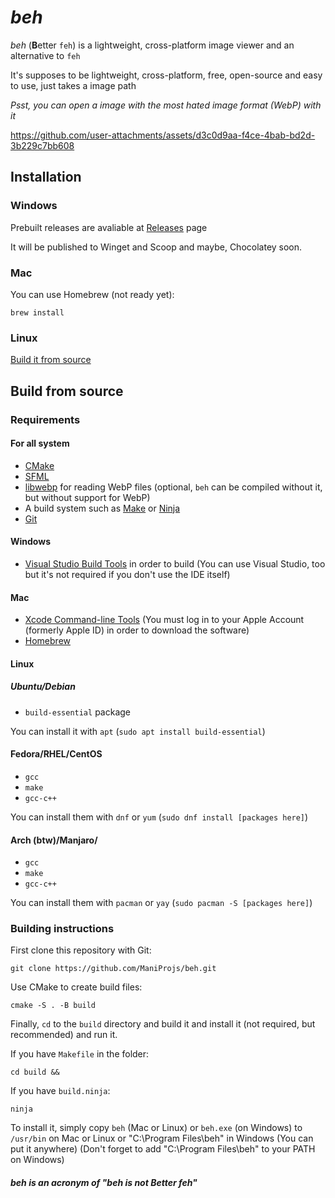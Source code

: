# _beh_

_beh_ (**B**etter `feh`) is a lightweight, cross-platform image viewer and an alternative to `feh`

It's supposes to be lightweight, cross-platform, free, open-source and easy to use, just takes a image path

_Psst, you can open a image with the most hated image format (WebP) with it_

https://github.com/user-attachments/assets/d3c0d9aa-f4ce-4bab-bd2d-3b229c7bb608

## Installation

### Windows

Prebuilt releases are avaliable at [Releases](https://github.com/ManiProjs/beh/releases) page

It will be published to Winget and Scoop and maybe, Chocolatey soon.

### Mac

You can use Homebrew (not ready yet):

```shell
brew install
```

### Linux

[Build it from source](#build-from-source)

## Build from source

### Requirements

#### For all system

- [CMake](https://cmake.org/download)
- [SFML](https://sfml-dev.org)
- [libwebp](https://developers.google.com/speed/webp/download) for reading WebP files (optional, `beh` can be compiled without it, but without support for WebP)
- A build system such as [Make](http://www.gnu.org/software/make/) or [Ninja](https://ninja-build.org/)
- [Git](https://git-scm.com)

#### Windows

- [Visual Studio Build Tools](https://aka.ms/vs/17/release/vs_BuildTools.exe) in order to build (You can use Visual Studio, too but it's not required if you don't use the IDE itself)

#### Mac

- [Xcode Command-line Tools](https://developer.apple.com/download/all/?q=Command%20Line%20Tools%20for%20Xcode) (You must log in to your Apple Account (formerly Apple ID) in order to download the software)
- [Homebrew](https://brew.sh)

#### Linux

##### Ubuntu/Debian

- `build-essential` package

You can install it with `apt` (`sudo apt install build-essential`)

#### Fedora/RHEL/CentOS

- `gcc`
- `make`
- `gcc-c++`

You can install them with `dnf` or `yum` (`sudo dnf install [packages here]`)

#### Arch (btw)/Manjaro/

- `gcc`
- `make`
- `gcc-c++`

You can install them with `pacman` or `yay` (`sudo pacman -S [packages here]`)

### Building instructions

First clone this repository with Git:

```shell
git clone https://github.com/ManiProjs/beh.git
```

Use CMake to create build files:

```shell
cmake -S . -B build
```

Finally, `cd` to the `build` directory and build it and install it (not required, but recommended) and run it.

If you have `Makefile` in the folder:

```shell
cd build &&
```

If you have `build.ninja`:

```shell
ninja
```

To install it, simply copy `beh` (Mac or Linux) or `beh.exe` (on Windows) to `/usr/bin` on Mac or Linux or "C:\Program Files\beh" in Windows (You can put it anywhere) (Don't forget to add "C:\Program Files\beh" to your PATH on Windows)

##### _beh_ is an acronym of "beh is not Better feh"
